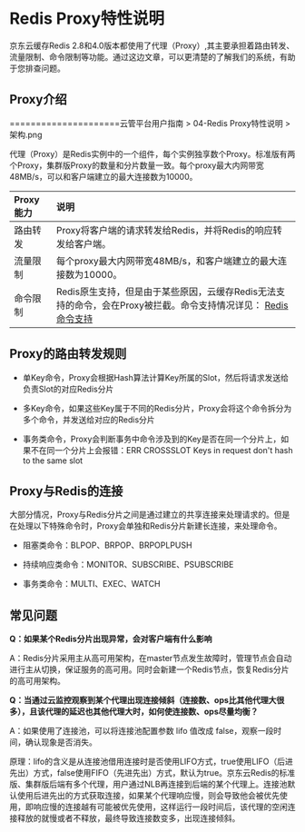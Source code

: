 #  Redis Proxy特性说明


京东云缓存Redis 2.8和4.0版本都使用了代理（Proxy）,其主要承担着路由转发、流量限制、命令限制等功能。通过这边文章，可以更清楚的了解我们的系统，有助于您排查问题。

##  Proxy介绍

=====================云管平台用户指南 > 04-Redis Proxy特性说明 > 架构.png

代理（Proxy）是Redis实例中的一个组件，每个实例独享数个Proxy。标准版有两个Proxy，集群版Proxy的数量和分片数量一致。每个proxy最大内网带宽48MB/s，可以和客户端建立的最大连接数为10000。

| Proxy能力 |  说明  | 
|   :--- | :---  | 
|  路由转发	|  Proxy将客户端的请求转发给Redis，并将Redis的响应转发给客户端。	| 
|  流量限制	|  每个proxy最大内网带宽48MB/s，和客户端建立的最大连接数为10000。	| 
|  命令限制	|  Redis原生支持，但是由于某些原因，云缓存Redis无法支持的命令，会在Proxy被拦截。命令支持情况详见：  [Redis命令支持](../Getting-Started/Command-Supported.md) 	| 


##  Proxy的路由转发规则

-  单Key命令，Proxy会根据Hash算法计算Key所属的Slot，然后将请求发送给负责Slot的对应Redis分片
  
-  多Key命令，如果这些Key属于不同的Redis分片，Proxy会将这个命令拆分为多个命令，并发送给对应的Redis分片

-  事务类命令，Proxy会判断事务中命令涉及到的Key是否在同一个分片上，如果不在同一个分片上会报错：ERR CROSSSLOT Keys in request don't hash to the same slot


##  Proxy与Redis的连接

大部分情况，Proxy与Redis分片之间是通过建立的共享连接来处理请求的。但是在处理以下特殊命令时，Proxy会单独和Redis分片新建长连接，来处理命令。

-  阻塞类命令：BLPOP、BRPOP、BRPOPLPUSH

-  持续响应类命令：MONITOR、SUBSCRIBE、PSUBSCRIBE

-  事务类命令：MULTI、EXEC、WATCH


##  常见问题

**Q：如果某个Redis分片出现异常，会对客户端有什么影响**

A：Redis分片采用主从高可用架构，在master节点发生故障时，管理节点会自动进行主从切换，保证服务的高可用。同时会新建一个Redis节点，恢复Redis分片的高可用架构。

**Q：当通过云监控观察到某个代理出现连接倾斜（连接数、ops比其他代理大很多），且该代理的延迟也其他代理大时，如何使连接数、ops尽量均衡？**

A：如果使用了连接池，可以将连接池配置参数 lifo 值改成 false，观察一段时间，确认现象是否消失。

原理：lifo的含义是从连接池借用连接时是否使用LIFO方式，true使用LIFO（后进先出）方式，false使用FIFO（先进先出）方式，默认为true。京东云Redis的标准版、集群版后端有多个代理，用户通过NLB再连接到后端的某个代理上。连接池默认使用后进先出的方式获取连接，如果某个代理响应慢，则会导致他会被优先使用，即响应慢的连接越有可能被优先使用，这样运行一段时间后，该代理的空闲连接释放的就慢或者不释放，最终导致连接数变多，出现连接倾斜。





